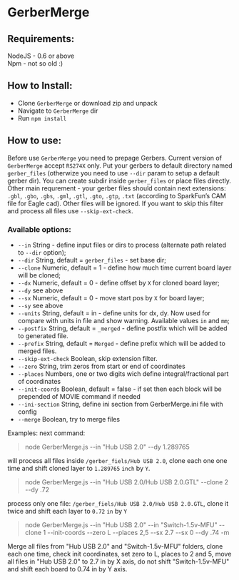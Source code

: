 # GerberMerge

## Requirements:

NodeJS - 0.6 or above  
Npm - not so old :)

## How to Install:
  * Clone `GerberMerge` or download zip and unpack
  * Navigate to `GerberMerge` dir
  * Run `npm install`
  
## How to use:

Before use `GerberMerge` you need to prepage Gerbers. Current version of `GerberMerge` accept `RS274X` only. Put your gerbers to default directory named `gerber_files` (otherwize you need to use `--dir` param to setup a default gerber dir). You can create subdir inside `gerber_files` or place files directly. 
Other main requrement - your gerber files should contain next extensions: `.gbl`, `.gbo`, `.gbs`, `.gml`, `.gtl`, `.gto`, `.gtp`, `.txt` (according to SparkFun’s CAM file for Eagle cad). Other files will be ignored. If you want to skip this filter and process all files use `--skip-ext-check`.

### Available options:

* `--in`          String - define input files or dirs to process (alternate path related to `--dir` option);
* `--dir`         String, default = `gerber_files` - set base dir;
* `--clone`       Numeric, default = 1 - define how much time current board layer will be cloned;
* `--dx`          Numeric, default = 0 - define offset by `X` for cloned board layer;
* `--dy`          see above
* `--sx`          Numeric, default = 0 - move start pos by `X` for board layer;
* `--sy`          see above
* `--units`       String, default = in - define units for dx, dy. Now used for compare with units in file and show warning. Available values `in` and `mm`;
* `--postfix`     String, default = `_merged` - define postfix which will be added to generated file.
* `--prefix`      String, default = `Merged` - define prefix which will be added to merged files.
* `--skip-ext-check` Boolean, skip extension filter.
* `--zero`        String, trim zeros from start or end of coordinates
* `--places`      Numbers, one or two digits wich define integral/fractional part of coordinates
* `--init-coords` Boolean, default = false - if set then each block will be prepended of MOVIE command if needed
* `--ini-section` String, define ini section from GerberMerge.ini file with config
* `--merge`       Boolean, try to merge files
   
Examples:
next command:
> node GerberMerge.js --in "Hub USB 2.0" --dy 1.289765

will process all files inside `/gerber_fiels/Hub USB 2.0`, clone each one one time and shift cloned layer to `1.289765` `inch` by `Y`.
> node GerberMerge.js --in "Hub USB 2.0/Hub USB 2.0.GTL" --clone 2 --dy .72

process only one file: `/gerber_fiels/Hub USB 2.0/Hub USB 2.0.GTL`, clone it twice and shift each layer to `0.72` `in` by `Y`

> node GerberMerge.js --in "Hub USB 2.0" --in "Switch-1.5v-MFU" --clone 1 --init-coords --zero L --places 2,5 --sx 2.7 --sx 0 --dy .74 -m

Merge all files from "Hub USB 2.0" and "Switch-1.5v-MFU" folders, clone each one time, check init coordinates, set zero to L, places to 2 and 5, move all files in "Hub USB 2.0" to 2.7 in by X axis, do not shift "Switch-1.5v-MFU" and shift each board to 0.74 in by Y axis.
